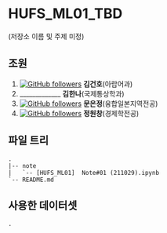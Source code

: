 # HUFS_ML01_TBD
(저장소 이름 및 주제 미정)

## 조원
1. [![GitHub followers](https://img.shields.io/github/followers/basekim14.svg?style=social&label=Follow&maxAge=2592000)](https://github.com/basekim14?tab=followers) **김건호**(아랍어과)
2. _____________ **김한나**(국제통상학과)
3. [![GitHub followers](https://img.shields.io/github/followers/EUNJEONGMUN.svg?style=social&label=Follow&maxAge=2592000)](https://github.com/EUNJEONGMUN?tab=followers) **문은정**(융합일본지역전공) 
4. [![GitHub followers](https://img.shields.io/github/followers/wonchang15.svg?style=social&label=Follow&maxAge=2592000)](https://github.com/wonchang15?tab=followers) **정원창**(경제학전공) 

## 파일 트리

```
.
|-- note
|   `-- [HUFS_ML01]  Note#01 (211029).ipynb
`-- README.md
```



## 사용한 데이터셋

```
.
```
